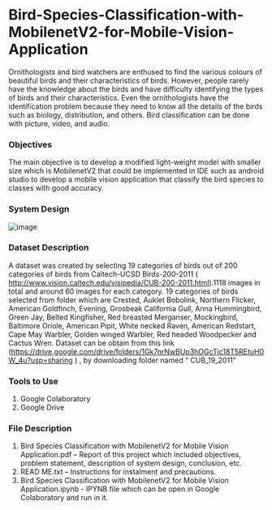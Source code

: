 # Bird-Species-Classification-with-MobilenetV2-for-Mobile-Vision-Application

Ornithologists and bird watchers are enthused to find the various colours of beautiful birds and their characteristics of birds. However, people rarely have the knowledge about the birds and have difficulty identifying the types of birds and their characteristics. Even the ornithologists have the identification problem because they need to know all the details of the birds such as biology, distribution, and others. Bird classification can be done with picture, video, and audio.

### Objectives

The main objective is to develop a modified light-weight model with smaller size which is MobilenetV2 that could be implemented in IDE such as android studio to develop a mobile vision application that classify the bird species to classes with good accuracy.

### System Design

![image](https://user-images.githubusercontent.com/91049876/137614868-a856a235-626a-4b90-80fe-58365337d2af.png)

### Dataset Description

A dataset was created by selecting 19 categories of birds out of 200 categories of birds from Caltech-UCSD Birds-200-2011 ( http://www.vision.caltech.edu/visipedia/CUB-200-2011.html).1118 images in total and around 60 images for each category. 19 categories of birds selected from folder which are Crested, Auklet Bobolink, Northern Flicker, American Goldfinch, Evening, Grosbeak California Gull, Anna Hummingbird, Green Jay, Belted Kingfisher, Red breasted Merganser, Mockingbird, Baltimore Oriole, American Pipit, White necked Raven, American Redstart, Cape May Warbler, Golden winged Warbler, Red headed Woodpecker and Cactus Wren.
Dataset can be obtain from this link (https://drive.google.com/drive/folders/1Gk7nrNwBUp3hOGcTjc18T5REtuH0W_4u?usp=sharing ) , by downloading folder named “ CUB_19_2011”

### Tools to Use
1.	Google Colaboratory
2.	Google Drive

### File Description
1.	Bird Species Classification with MobilenetV2 for Mobile Vision Application.pdf – Report of this project which included objectives, problem statement, description of system         design, conclusion, etc.
2.	READ ME.txt – Instructions for instalment and precautions.
3.  Bird Species Classification with MobilenetV2 for Mobile Vision Application.ipynb - IPYNB file which can be open in Google Colaboratory and run in it.
